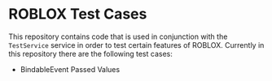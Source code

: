ROBLOX Test Cases
=================

This repository contains code that is used in conjunction with the `TestService` service in order to test certain features of ROBLOX.  Currently in this repository there are the following test cases:

* BindableEvent Passed Values